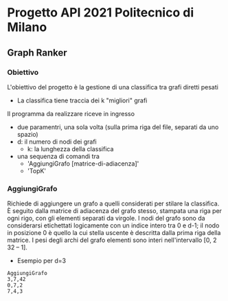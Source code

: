 # Progetto API 2021 Politecnico di Milano
## Graph Ranker
### Obiettivo
L'obiettivo del progetto è la gestione di una classifica tra grafi diretti pesati
- La classifica tiene traccia dei k "migliori" grafi

Il programma da realizzare riceve in ingresso
- due paramentri, una sola volta (sulla prima riga del file, separati da uno spazio)
- d: il numero di nodi dei grafi
    - k: la lunghezza della classifica
- una sequenza di comandi tra
    - 'AggiungiGrafo [matrice-di-adiacenza]'
    - 'TopK'
### AggiungiGrafo
Richiede di aggiungere un grafo a quelli considerati per stilare la classifica. È
seguito dalla matrice di adiacenza del grafo stesso, stampata una riga per
ogni rigo, con gli elementi separati da virgole.
I nodi del grafo sono da considerarsi etichettati logicamente con un indice
intero tra 0 e d-1; il nodo in posizione 0 è quello la cui stella uscente è
descritta dalla prima riga della matrice.
I pesi degli archi del grafo elementi sono interi nell'intervallo [0, 2
32 – 1].
- Esempio per d=3

```
AggiungiGrafo
3,7,42
0,7,2
7,4,3
```